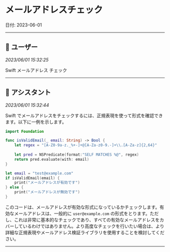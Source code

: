 # メールアドレスチェック

日付: 2023-06-01

---

## 👤 ユーザー
*2023/06/01 15:32:25*

Swift メールアドレス チェック

---

## 🤖 アシスタント
*2023/06/01 15:32:44*

Swift でメールアドレスをチェックするには、正規表現を使って形式を確認できます。以下に一例を示します。

```swift
import Foundation

func isValidEmail(_ email: String) -> Bool {
    let regex = "[A-Z0-9a-z._%+-]+@[A-Za-z0-9.-]+\\.[A-Za-z]{2,64}"
    
    let pred = NSPredicate(format:"SELF MATCHES %@", regex)
    return pred.evaluate(with: email)
}

let email = "test@example.com"
if isValidEmail(email) {
    print("メールアドレスが有効です")
} else {
    print("メールアドレスが無効です")
}
```

このコードは、メールアドレスが有効な形式になっているかチェックします。有効なメールアドレスは、一般的に `user@example.com` の形式をとります。ただし、これは非常に基本的なチェックであり、すべての有効なメールアドレスをカバーしているわけではありません。より高度なチェックを行いたい場合は、より詳細な正規表現やメールアドレス検証ライブラリを使用することを検討してください。

---
